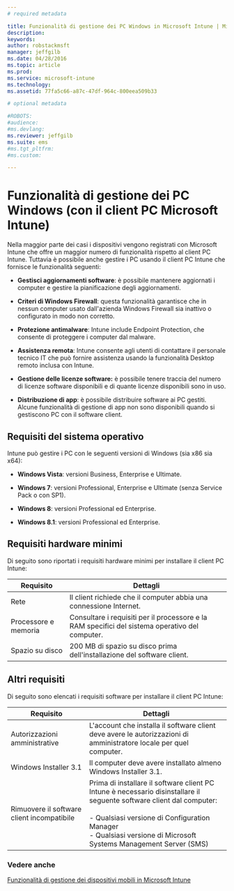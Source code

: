 ```yaml
---
# required metadata

title: Funzionalità di gestione dei PC Windows in Microsoft Intune | Microsoft Intune
description:
keywords:
author: robstackmsft
manager: jeffgilb
ms.date: 04/28/2016
ms.topic: article
ms.prod:
ms.service: microsoft-intune
ms.technology:
ms.assetid: 77fa5c66-a87c-47df-964c-800eea509b33

# optional metadata

#ROBOTS:
#audience:
#ms.devlang:
ms.reviewer: jeffgilb
ms.suite: ems
#ms.tgt_pltfrm:
#ms.custom:

---
```


# Funzionalità di gestione dei PC Windows (con il client PC Microsoft Intune)
Nella maggior parte dei casi i dispositivi vengono registrati con Microsoft Intune che offre un maggior numero di funzionalità rispetto al client PC Intune. Tuttavia è possibile anche gestire i PC usando il client PC Intune che fornisce le funzionalità seguenti:

-   **Gestisci aggiornamenti software**: è possibile mantenere aggiornati i computer e gestire la pianificazione degli aggiornamenti.

-   **Criteri di Windows Firewall**: questa funzionalità garantisce che in nessun computer usato dall'azienda Windows Firewall sia inattivo o configurato in modo non corretto.

-   **Protezione antimalware**: Intune include Endpoint Protection, che consente di proteggere i computer dal malware.

-   **Assistenza remota**: Intune consente agli utenti di contattare il personale tecnico IT che può fornire assistenza usando la funzionalità Desktop remoto inclusa con Intune.

-   **Gestione delle licenze software:** è possibile tenere traccia del numero di licenze software disponibili e di quante licenze disponibili sono in uso.
-   **Distribuzione di app**: è possibile distribuire software ai PC gestiti. Alcune funzionalità di gestione di app non sono disponibili quando si gestiscono PC con il software client.


## Requisiti del sistema operativo
Intune può gestire i PC con le seguenti versioni di Windows (sia x86 sia x64):


-   **Windows Vista**: versioni Business, Enterprise e Ultimate.

-   **Windows 7**: versioni Professional, Enterprise e Ultimate (senza Service Pack o con SP1).

-   **Windows 8**: versioni Professional ed Enterprise.

-   **Windows 8.1**: versioni Professional ed Enterprise.


## Requisiti hardware minimi
Di seguito sono riportati i requisiti hardware minimi per installare il client PC Intune:

|Requisito|Dettagli|
|---------------|--------------------|
|Rete|Il client richiede che il computer abbia una connessione Internet.|
|Processore e memoria|Consultare i requisiti per il processore e la RAM specifici del sistema operativo del computer.|
|Spazio su disco|200 MB di spazio su disco prima dell'installazione del software client.|

## Altri requisiti
Di seguito sono elencati i requisiti software per installare il client PC Intune:

|Requisito|Dettagli|
|---------------|--------------------|
|Autorizzazioni amministrative|L'account che installa il software client deve avere le autorizzazioni di amministratore locale per quel computer.|
|Windows Installer 3.1|Il computer deve avere installato almeno Windows Installer 3.1.|
|Rimuovere il software client incompatibile|Prima di installare il software client PC Intune è necessario disinstallare il seguente software client dal computer:<br /><br />-   Qualsiasi versione di Configuration Manager<br />-   Qualsiasi versione di Microsoft Systems Management Server (SMS)|

### Vedere anche
[Funzionalità di gestione dei dispositivi mobili in Microsoft Intune](/intune/understand/mobile-device-management-capabilties-in-microsoft-intune.md)


<!--HONumber=May16_HO1-->


